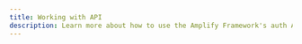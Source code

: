 ```yaml
---
title: Working with API
description: Learn more about how to use the Amplify Framework's auth APIs 
---
```


<inline-fragment platform="ios" src="~/sdk/auth/fragments/ios/working-with-api.md"></inline-fragment>
<inline-fragment platform="android" src="~/sdk/auth/fragments/android/working-with-api.md"></inline-fragment>